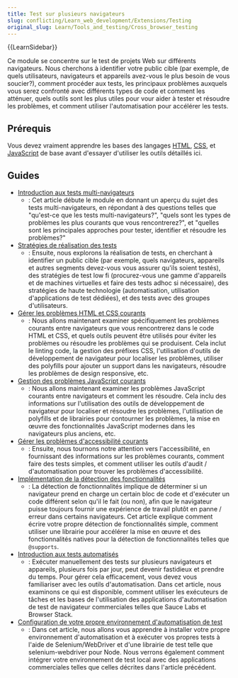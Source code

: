 ```yaml
---
title: Test sur plusieurs navigateurs
slug: conflicting/Learn_web_development/Extensions/Testing
original_slug: Learn/Tools_and_testing/Cross_browser_testing
---
```


{{LearnSidebar}}

Ce module se concentre sur le test de projets Web sur différents navigateurs. Nous cherchons à identifier votre public cible (par exemple, de quels utilisateurs, navigateurs et appareils avez-vous le plus besoin de vous soucier?), comment procéder aux tests, les principaux problèmes auxquels vous serez confronté avec différents types de code et comment les atténuer, quels outils sont les plus utiles pour vour aider à tester et résoudre les problèmes, et comment utiliser l'automatisation pour accélérer les tests.

## Prérequis

Vous devez vraiment apprendre les bases des langages [HTML](/fr/docs/Learn/HTML), [CSS](/fr/docs/Learn/CSS), et [JavaScript](/fr/docs/Learn/JavaScript) de base avant d'essayer d'utiliser les outils détaillés ici.

## Guides

- [Introduction aux tests multi-navigateurs](/fr/docs/Learn/Tools_and_testing/Cross_browser_testing/Introduction)
  - : Cet article débute le module en donnant un aperçu du sujet des tests multi-navigateurs, en répondant à des questions telles que "qu'est-ce que les tests multi-navigateurs?", "quels sont les types de problèmes les plus courants que vous rencontrerez?", et "quelles sont les principales approches pour tester, identifier et résoudre les problèmes?"
- [Stratégies de réalisation des tests](/fr/docs/Learn/Tools_and_testing/Cross_browser_testing/Testing_strategies)
  - : Ensuite, nous explorons la réalisation de tests, en cherchant à identifier un public cible (par exemple, quels navigateurs, appareils et autres segments devez-vous vous assurer qu'ils soient testés), des stratégies de test low fi (procurez-vous une gamme d'appareils et de machines virtuelles et faire des tests adhoc si nécessaire), des stratégies de haute technologie (automatisation, utilisation d'applications de test dédiées), et des tests avec des groupes d'utilisateurs.
- [Gérer les problèmes HTML et CSS courants](/fr/docs/Learn/Tools_and_testing/Cross_browser_testing/HTML_and_CSS)
  - : Nous allons maintenant examiner spécifiquement les problèmes courants entre navigateurs que vous rencontrerez dans le code HTML et CSS, et quels outils peuvent être utilisés pour éviter les problèmes ou résoudre les problèmes qui se produisent. Cela inclut le linting code, la gestion des préfixes CSS, l'utilisation d'outils de développement de navigateur pour localiser les problèmes, utiliser des polyfills pour ajouter un support dans les navigateurs, résoudre les problèmes de design responsive, etc.
- [Gestion des problèmes JavaScript courants](/fr/docs/Learn/Tools_and_testing/Cross_browser_testing/JavaScript)
  - : Nous allons maintenant examiner les problèmes JavaScript courants entre navigateurs et comment les résoudre. Cela inclu des informations sur l'utilisation des outils de développement de navigateur pour localiser et résoudre les problèmes, l'utilisation de polyfills et de librairies pour contourner les problèmes, la mise en œuvre des fonctionnalités JavaScript modernes dans les navigateurs plus anciens, etc.
- [Gérer les problèmes d'accessibilité courants](/fr/docs/Learn/Tools_and_testing/Cross_browser_testing/Accessibility)
  - : Ensuite, nous tournons notre attention vers l'accessibilité, en fournissant des informations sur les problèmes courants, comment faire des tests simples, et comment utiliser les outils d'audit / d'automatisation pour trouver les problèmes d'accessibilité.
- [Implémentation de la détection des fonctionnalités](/fr/docs/Learn/Tools_and_testing/Cross_browser_testing/Feature_detection)
  - : La détection de fonctionnalités implique de déterminer si un navigateur prend en charge un certain bloc de code et d'exécuter un code différent selon qu'il le fait (ou non), afin que le navigateur puisse toujours fournir une expérience de travail plutôt en panne / erreur dans certains navigateurs. Cet article explique comment écrire votre propre détection de fonctionnalités simple, comment utiliser une librairie pour accélérer la mise en œuvre et des fonctionnalités natives pour la détection de fonctionnalités telles que `@supports`.
- [Introduction aux tests automatisés](/fr/docs/Learn/Tools_and_testing/Cross_browser_testing/Automated_testing)
  - : Exécuter manuellement des tests sur plusieurs navigateurs et appareils, plusieurs fois par jour, peut devenir fastidieux et prendre du temps. Pour gérer cela efficacement, vous devez vous familiariser avec les outils d'automatisation. Dans cet article, nous examinons ce qui est disponible, comment utiliser les exécuteurs de tâches et les bases de l'utilisation des applications d'automatisation de test de navigateur commerciales telles que Sauce Labs et Browser Stack.
- [Configuration de votre propre environnement d'automatisation de test](/fr/docs/Learn/Tools_and_testing/Cross_browser_testing/Your_own_automation_environment)
  - : Dans cet article, nous allons vous apprendre à installer votre propre environnement d'automatisation et à exécuter vos propres tests à l'aide de Selenium/WebDriver et d'une librairie de test telle que selenium-webdriver pour Node. Nous verrons également comment intégrer votre environnement de test local avec des applications commerciales telles que celles décrites dans l'article précédent.
